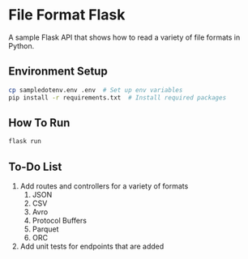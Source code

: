# File Format Flask

A sample Flask API that shows how to read a variety of file formats in Python.

## Environment Setup

```bash
cp sampledotenv.env .env  # Set up env variables
pip install -r requirements.txt  # Install required packages
```

## How To Run

```bash
flask run
```

## To-Do List
1. Add routes and controllers for a variety of formats
   1. JSON
   2. CSV
   3. Avro
   4. Protocol Buffers
   5. Parquet
   6. ORC
2. Add unit tests for endpoints that are added
